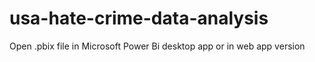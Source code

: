# usa-hate-crime-data-analysis
Open .pbix file in Microsoft Power Bi desktop app or in web app version
